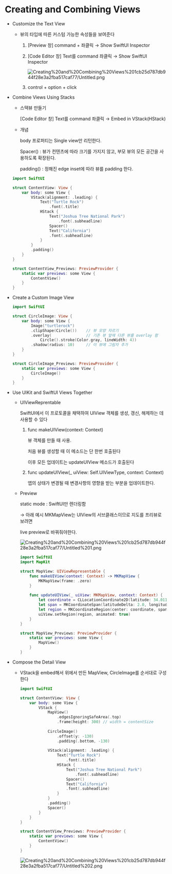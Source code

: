 # Creating and Combining Views

- Customize the Text View
    - 뷰의 타입에 따른 커스텀 가능한 속성들을 보여준다
        1. [Preview 창] command + 좌클릭 → Show SwiftUI Inspector
        2. [Code Editor 창] Text를 command 좌클릭 → Show SwiftUI Inspector

            ![Creating%20and%20Combining%20Views%201cb25d787db944f28e3a2fba517caf77/Untitled.png](Creating%20and%20Combining%20Views%201cb25d787db944f28e3a2fba517caf77/Untitled.png)

        3. control + option + click
- Combine Views Using Stacks
    - 스택뷰 만들기

        [Code Editor 창] Text를 command 좌클릭 → Embed in VStack(HStack)

    - 개념

        body 프로퍼티는 Single view만 리턴한다.

        Spacer() : 뷰가 컨텐츠에 따라 크기를 가지지 않고, 부모 뷰의 모든 공간을 사용하도록 확장된다.

        padding() : 정해진 edge inset에 따라 뷰를 padding 한다.

    ```swift
    import SwiftUI

    struct ContentView: View {
        var body: some View {
            VStack(alignment: .leading) {
                Text("Turtle Rock")
                    .font(.title)
                HStack {
                    Text("Joshua Tree National Park")
                        .font(.subheadline)
                    Spacer()
                    Text("California")
                    .font(.subheadline)
                }
            }
            .padding()
        }
    }

    struct ContentView_Previews: PreviewProvider {
        static var previews: some View {
            ContentView()
        }
    }
    ```

- Create a Custom Image View

    ```swift
    import SwiftUI

    struct CircleImage: View {
        var body: some View {
            Image("turtlerock")
            .clipShape(Circle())    // 뷰 모양 자르기 
            .overlay(               // 기존 뷰 앞에 다른 뷰를 overlay 함
                Circle().stroke(Color.gray, lineWidth: 4))
            .shadow(radius: 10)     // 이 뷰에 그림자 추가
        }
    }

    struct CircleImage_Previews: PreviewProvider {
        static var previews: some View {
            CircleImage()
        }
    }
    ```

- Use UIKit and SwiftUI Views Together
    - UIViewReprentable

        SwiftUI에서 이 프로토콜을 채택하여 UIView 객체를 생성, 갱신, 해제하는 데 사용할 수 있다

        1. func makeUIView(context: Context)

            뷰 객체를 만들 때 사용.

            처음 뷰를 생성할 때 이 메소드는 단 한번 호출된다

            이후 모든 업데이트는 updateUIView 메소드가 호출된다

        2. func updateUIView(_ uiView: Self.UIViewType, context: Context)

            앱의 상태가 변경될 때 변경사항의 영향을 받는 부분을 업데이트한다.

    - Preview

        static mode : SwiftUI만 렌더링함

        → 아래 예시 MKMapView는 UIView의 서브클래스이므로 지도를 프리뷰로 보려면 

        live preview로 바꿔줘야한다.

        ![Creating%20and%20Combining%20Views%201cb25d787db944f28e3a2fba517caf77/Untitled%201.png](Creating%20and%20Combining%20Views%201cb25d787db944f28e3a2fba517caf77/Untitled%201.png)

        ```swift
        import SwiftUI
        import MapKit

        struct MapView: UIViewRepresentable {
            func makeUIView(context: Context) -> MKMapView {
                MKMapView(frame: .zero)
            }
            
            func updateUIView(_ uiView: MKMapView, context: Context) {
                let coordinate = CLLocationCoordinate2D(latitude: 34.011286, longitude: -116.166868)
                let span = MKCoordinateSpan(latitudeDelta: 2.0, longitudeDelta: 2.0)
                let region = MKCoordinateRegion(center: coordinate, span: span)
                uiView.setRegion(region, animated: true)
            }
        }

        struct MapView_Previews: PreviewProvider {
            static var previews: some View {
                MapView()
            }
        }
        ```

- Compose the Detail View
    - VStack을 embed해서 위에서 만든 MapView, CircleImage를 순서대로 구성한다

        ```swift
        import SwiftUI

        struct ContentView: View {
            var body: some View {
                VStack {
                    MapView()
                        .edgesIgnoringSafeArea(.top)
                        .frame(height: 300) // width = contentSize
                    
                    CircleImage()
                        .offset(y: -130)
                        .padding(.bottom, -130)
                    
                    VStack(alignment: .leading) {
                        Text("Turtle Rock")
                            .font(.title)
                        HStack {
                            Text("Joshua Tree National Park")
                                .font(.subheadline)
                            Spacer()
                            Text("California")
                            .font(.subheadline)
                        }
                    }
                    .padding()
                    Spacer()
                }
            }
        }

        struct ContentView_Previews: PreviewProvider {
            static var previews: some View {
                ContentView()
            }
        }
        ```

        ![Creating%20and%20Combining%20Views%201cb25d787db944f28e3a2fba517caf77/Untitled%202.png](Creating%20and%20Combining%20Views%201cb25d787db944f28e3a2fba517caf77/Untitled%202.png)